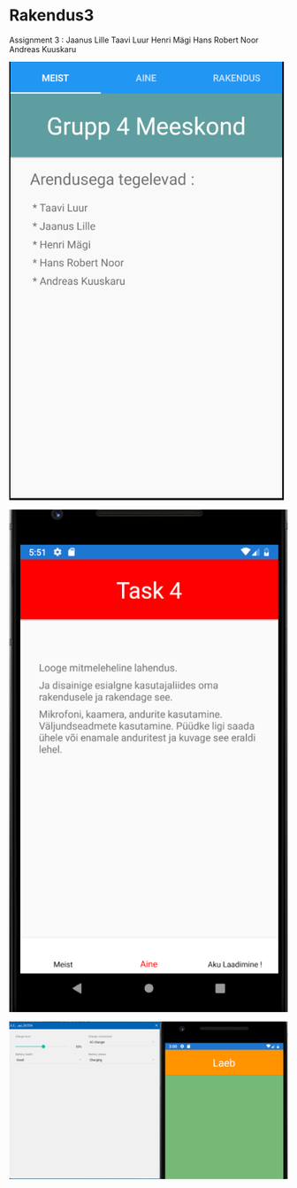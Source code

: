 # Rakendus3

Assignment 3 : Jaanus Lille Taavi Luur Henri Mägi Hans Robert Noor Andreas Kuuskaru

![](img/1.png)

![](img/2.2.png)

![](img/2.3.png)

